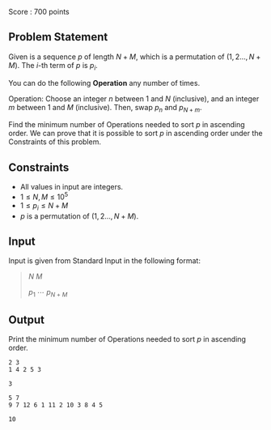 Score : $700$ points

## Problem Statement

Given is a sequence $p$ of length $N+M$, which is a permutation of $(1,2 \ldots, N+M)$.
The $i$-th term of $p$ is $p_i$.

You can do the following **Operation** any number of times.

Operation: Choose an integer $n$ between $1$ and $N$ (inclusive), and an integer $m$ between $1$ and $M$ (inclusive). Then, swap $p_{n}$ and $p_{N+m}$.

Find the minimum number of Operations needed to sort $p$ in ascending order. We can prove that it is possible to sort $p$ in ascending order under the Constraints of this problem.

## Constraints

- All values in input are integers.
- $1 \leq N,M \leq 10^5$
- $1 \leq p_i \leq N+M$
- $p$ is a permutation of $(1,2 \ldots, N+M)$.

## Input

Input is given from Standard Input in the following format:

> $N$ $M$
> 
> $p_{1}$ $\cdots$ $p_{N+M}$

## Output

Print the minimum number of Operations needed to sort $p$ in ascending order.

```input1
2 3
1 4 2 5 3
```

```output1
3
```

```input2
5 7
9 7 12 6 1 11 2 10 3 8 4 5
```

```output2
10
```